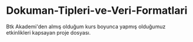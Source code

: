 # Dokuman-Tipleri-ve-Veri-Formatlari
Btk Akademi'den almış olduğum kurs boyunca yapmış olduğumuz etkinlikleri kapsayan proje dosyası.
